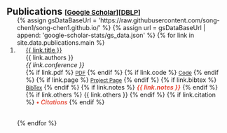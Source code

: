 <!-- 
This code generates a list of publications with various details such as title, authors, conference, links, and citation information. It uses a for loop to iterate over the publications data and dynamically generates the HTML markup for each publication.

The publications are displayed in an ordered list (<ol>) with each publication represented as a list item (<li>). The list item contains a row (<div class="pub-row">) with two columns: one for the publication image and abbreviation, and the other for the publication details.

The publication image is displayed using an <img> tag with the source specified by the "link.image" variable. The abbreviation of the conference is displayed as a badge using the <abbr> tag.

The publication details such as title, authors, and conference are displayed within their respective <div> tags.

The links associated with the publication (PDF, code, project page, BibTex) are displayed as buttons using the <a> tag with the appropriate href and target attributes. The buttons are styled using CSS classes.

If there are any additional notes or other information associated with the publication, they are displayed using the <strong> and <i> tags.

If the publication has citation information available, it is displayed within a nested for loop. The citation information includes the title, year, number of citations, and a link to the "Cited By" page.

The code is written in Markdown and is intended to be used in a website or web page to display a list of publications.

-->
<h1 id="publications"></h1>

<h2 style="margin: 30px 0px -15px;">Publications <temp style="font-size:15px;">[</temp><a href="https://scholar.google.com.hk/citations?user=Fl1CSW0AAAAJ&hl=zh-CN" target="_blank" style="font-size:15px;">Google Scholar</a><temp style="font-size:15px;">]</temp><temp style="font-size:15px;">[</temp><a href="https://dblp.org/pid/264/7514.html" target="_blank" style="font-size:15px;">DBLP</a><temp style="font-size:15px;">]</temp></h2>


<div class="publications">
<ol class="bibliography">
{% assign gsDataBaseUrl = 'https://raw.githubusercontent.com/song-chen1/song-chen1.github.io/' %}
{% assign url = gsDataBaseUrl | append: 'google-scholar-stats/gs_data.json' %}
{% for link in site.data.publications.main %}


<li>
<div class="pub-row">
  <!--<div class="col-sm-3 abbr" style="position: relative;padding-right: 15px;padding-left: 15px;">
    <img src="{{ link.image }}" class="teaser img-fluid z-depth-1" style="width=0.02;height=0%">
            <abbr class="badge">{{ link.conference_short }}</abbr>
  </div>-->
  <div class="col-sm-9" style="position: relative;padding-right: 15px;padding-left: 20px;">
      <div class="title"><a href="{{ link.pdf }}">{{ link.title }}</a></div>
      <div class="author">{{ link.authors }}</div>
      <div class="periodical"><em>{{ link.conference }}</em>
      </div>
    <div class="links">
      {% if link.pdf %} 
      <a href="{{ link.pdf }}" class="btn btn-sm z-depth-0" role="button" target="_blank" style="font-size:12px;">PDF</a>
      {% endif %}
      {% if link.code %} 
      <a href="{{ link.code }}" class="btn btn-sm z-depth-0" role="button" target="_blank" style="font-size:12px;">Code</a>
      {% endif %}
      {% if link.page %} 
      <a href="{{ link.page }}" class="btn btn-sm z-depth-0" role="button" target="_blank" style="font-size:12px;">Project Page</a>
      {% endif %}
      {% if link.bibtex %} 
      <a href="{{ link.bibtex }}" class="btn btn-sm z-depth-0" role="button" target="_blank" style="font-size:12px;">BibTex</a>
      {% endif %}
      {% if link.notes %} 
      <strong> <i style="color:#e74d3c">{{ link.notes }}</i></strong>
      {% endif %}
      {% if link.others %} 
      {{ link.others }}
      {% endif %}
      {% if link.citation %} 
      <strong> <a style="color:#e74d3c; font-weight:600"> • <i class="total_citation_mtl" data-citation="{{ link.citation }}"></i> <i style="color:#e74d3c; font-weight:600"> Citations </i></a></strong>
      <script>
        $(document).ready(function () {
            var gsDataBaseUrl = 'https://raw.githubusercontent.com/song-chen1/song-chen1.github.io/';
            $.getJSON(gsDataBaseUrl + "google-scholar-stats/gs_data.json", function (data) {
                var citationEles = document.getElementsByClassName('total_citation_mtl');
                Array.prototype.forEach.call(citationEles, function(element) {
                    var citationKey = element.getAttribute('data-citation');
                    if (data['publications'][citationKey]) {
                        var numCitations = data['publications'][citationKey]['num_citations'];
                        element.innerHTML = numCitations;
                    } else {
                        element.innerHTML = 'N/A';
                    }
                });
            });
        });
      </script>
      {% endif %}
    </div>
  </div>
</div>

</li>

<br>

{% endfor %}
